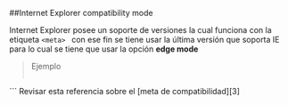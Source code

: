 ##Internet Explorer compatibility mode

Internet Explorer posee un soporte de versiones la cual funciona con la etiqueta  ```<meta> ```  con ese fin se tiene usar la última versión que soporta IE para lo cual se tiene que usar la opción **edge mode**

>Ejemplo
>```hmtl
  <meta http-equiv="X-UA-Compatible" content="IE=Edge">
```
Revisar esta referencia sobre el [meta de compatibilidad][3]

[3]:[http://stackoverflow.com/questions/6771258/whats-the-difference-if-meta-http-equiv-x-ua-compatible-content-ie-edge-e]